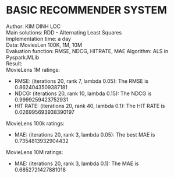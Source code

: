 # BASIC RECOMMENDER SYSTEM
Author: KIM DINH LOC  
Main solutions: RDD - Alternating Least Squares  
Implementation time: a day  
Data: MoviesLen 100K, 1M, 10M  
Evaluation function: RMSE, NDCG, HITRATE, MAE
Algorithm: ALS in Pyspark.MLib  
Result:   
MovieLens 1M ratings:  
 - RMSE: (iterations 20, rank 7, lambda 0.05): The RMSE is 0.8624043509387181  
 - NDCG: (iterations 20, rank 10, lambda 0.15): The NDCG is 0.9999259423752931  
 - HIT RATE: (iterations 20, rank 40, lambda 0.1): The HIT RATE is 0.026995693938390197

MovieLens 100k ratings:  
 - MAE: (iterations 20, rank 3, lambda 0.05): The best MAE is 0.7354813932904432  

MovieLens 10M ratings:
 - MAE: (iterations 20, rank 3, lambda 0.1): The MAE is 0.6852721427881018  
